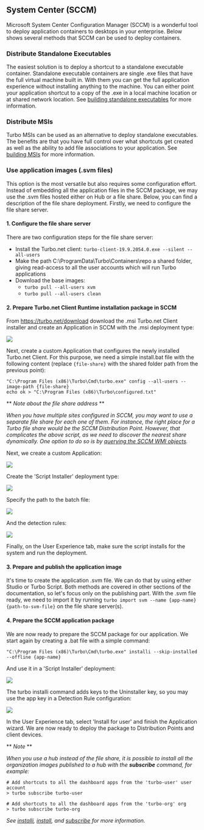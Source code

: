 ## System Center (SCCM)

Microsoft System Center Configuration Manager (SCCM) is a wonderful tool to deploy application containers to desktops in your enterprise. Below shows several methods that SCCM can be used to deploy containers.

### Distribute Standalone Executables

The easiest solution is to deploy a shortcut to a standalone executable container. Standalone executable containers are single .exe files that have the full virtual machine built in. With them you can get the full application experience without installing anything to the machine. You can either point your application shortcut to a copy of the .exe in a local machine location or at shared network location. See [building standalone executables](/docs/studio/working-with-turbo-studio/standalone-executables) for more information.

### Distribute MSIs

Turbo MSIs can be used as an alternative to deploy standalone executables. The benefits are that you have full control over what shortcuts get created as well as the ability to add file associations to your application. See [building MSIs](/docs/studio/working-with-turbo-studio/msi) for more information.

### Use application images (.svm files)

This option is the most versatile but also requires some configuration effort. Instead of embedding all the application files in the SCCM package, we may use the .svm files hosted either on Hub or a file share. Below, you can find a description of the file share deployment. Firstly, we need to configure the file share server.

#### 1. Configure the file share server

There are two configuration steps for the file share server:

- Install the Turbo.net client: `turbo-client-19.9.2054.0.exe --silent --all-users`
- Make the path C:\ProgramData\Turbo\Containers\repo a shared folder, giving read-access to all the user accounts which will run Turbo applications
- Download the base images:
  - `turbo pull --all-users xvm`
  - `turbo pull --all-users clean`

#### 2. Prepare Turbo.net Client Runtime installation package in SCCM

From <https://turbo.net/download> download the .msi Turbo.net Client installer and create an Application in SCCM with the .msi deployment type:

![](/docs/deploying/system-center-sccm/sccm-2-turbo-app-deployment-type.png)

Next, create a custom Application that configures the newly installed Turbo.net Client. For this purpose, we need a simple install.bat file with the following content (replace `{file-share}` with the shared folder path from the previous point):

```
"C:\Program Files (x86)\Turbo\Cmd\turbo.exe" config --all-users --image-path {file-share}
echo ok > "C:\Program Files (x86)\Turbo\configured.txt"
```

** *Note about the file share address* **

*When you have multiple sites configured in SCCM, you may want to use a separate file share for each one of them. For instance, the right place for a Turbo file share would be the SCCM Distribution Point. However, that complicates the above script, as we need to discover the nearest share dynamically. One option to do so is by [querying the SCCM WMI objects](https://stackoverflow.com/questions/42250238/find-the-sccm-distribution-point-where-the-software-packages-reside).*

Next, we create a custom Application:

![](/docs/deploying/system-center-sccm/sccm-2-turbo-app-deployment-type-script-0.png)

Create the 'Script Installer' deployment type:

![](/docs/deploying/system-center-sccm/sccm-2-turbo-app-deployment-type-script-1.png)

Specify the path to the batch file:

![](/docs/deploying/system-center-sccm/sccm-2-turbo-app-deployment-type-script-2.png)

And the detection rules:

![](/docs/deploying/system-center-sccm/sccm-2-turbo-app-deployment-type-script-3.png)

Finally, on the User Experience tab, make sure the script installs for the system and run the deployment.

#### 3. Prepare and publish the application image

It's time to create the application .svm file. We can do that by using either Studio or Turbo Script. Both methods are covered in other sections of the documentation, so let's focus only on the publishing part. With the .svm file ready, we need to import it by running `turbo import svm --name {app-name} {path-to-svm-file}` on the file share server(s).

#### 4. Prepare the SCCM application package

We are now ready to prepare the SCCM package for our application. We start again by creating a .bat file with a simple command:

```
"C:\Program Files (x86)\Turbo\Cmd\turbo.exe" installi --skip-installed --offline {app-name}
```

And use it in a 'Script Installer' deployment:

![](/docs/deploying/system-center-sccm/sccm-3-custom-app-deployment-type-script-0.png)

The turbo installi command adds keys to the Uninstaller key, so you may use the app key in a Detection Rule configuration:

![](/docs/deploying/system-center-sccm/sccm-3-custom-app-deployment-type-script-1.png)

In the User Experience tab, select 'Install for user' and finish the Application wizard. We are now ready to deploy the package to Distribution Points and client devices.

** *Note* **

*When you use a hub instead of the file share, it is possible to install all the organization images published to a hub with the **subscribe** command, for example:*

```
# Add shortcuts to all the dashboard apps from the 'turbo-user' user account
> turbo subscribe turbo-user

# Add shortcuts to all the dashboard apps from the 'turbo-org' org
> turbo subscribe turbo-org
```

*See [installi](/docs/reference#installi), [install](/docs/reference/command-line/installi), and [subscribe](/docs/reference/command-line/subscribe) for more information.*
